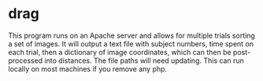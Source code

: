 # drag

This program runs on an Apache server and allows for multiple trials sorting a set of images.
It will output a text file with subject numbers, time spent on each trial, then a dictionary of image coordinates, which can then be post-processed into distances. The file paths will need updating. This can run locally on most machines if you remove any php.
